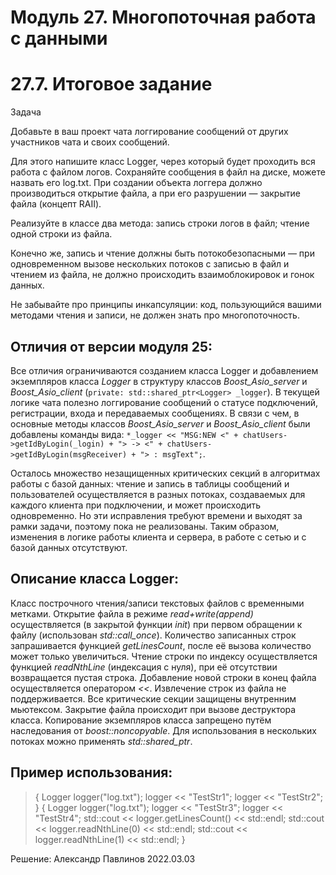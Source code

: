 # Модуль 27. Многопоточная работа с данными 
# 27.7. Итоговое задание

Задача

Добавьте в ваш проект чата логгирование сообщений от других участников чата и своих сообщений.

Для этого напишите класс Logger, через который будет проходить вся работа с файлом логов. Сохраняйте сообщения в файл на диске, 
можете назвать его log.txt. При создании объекта логгера должно производиться открытие файла, а при его разрушении — закрытие файла (концепт RAII).

Реализуйте в классе два метода:
	запись строки логов в файл;
    чтение одной строки из файла.
	
Конечно же, запись и чтение должны быть потокобезопасными — при одновременном вызове нескольких потоков с записью в файл и чтением из файла, 
не должно происходить взаимоблокировок и гонок данных.

Не забывайте про принципы инкапсуляции: код, пользующийся вашими методами чтения и записи, не должен знать про многопоточность.



## Отличия от версии модуля 25:

Все отличия ограничиваются созданием класса Logger и добавлением экземпляров класса *Logger* в структуру классов *Boost_Asio_server* и *Boost_Asio_client* (`private: std::shared_ptr<Logger> _logger`). В текущей логике чата полезно логгирование сообщений о статусе подключений, регистрации, входа и передаваемых сообщениях. В связи с чем, в основные методы классов *Boost_Asio_server* и *Boost_Asio_client* были добавлены команды вида: `*_logger << "MSG:NEW <" + chatUsers->getIdByLogin(_login) + "> -> <" + chatUsers->getIdByLogin(msgReceiver) + "> : msgText";`. 

Осталось множество незащищенных критических секций в алгоритмах работы с базой данных: чтение и запись в таблицы сообщений и пользователей осуществляется в разных потоках, создаваемых для каждого клиента при подключении, и может происходить одновременно. Но эти исправления требуют времени и выходят за рамки задачи, поэтому пока не реализованы. Таким образом, изменения в логике работы клиента и сервера, в работе с сетью и с базой данных отсутствуют.


## Описание класса Logger:

Класс построчного чтения/записи текстовых файлов с временными метками.
Открытие файла в режиме *read+write(append)* осуществляется (в закрытой функции *init*) при первом обращении к файлу (использован *std::call_once*).
Количество записанных строк запрашивается функцией *getLinesCount*, после её вызова количество может только увеличиться.
Чтение строки по индексу осуществляется функцией *readNthLine* (индексация с нуля), при её отсутствии возвращается пустая строка.
Добавление новой строки в конец файла осуществляется оператором *<<*.
Извлечение строк из файла не поддерживается. Все критические секции защищены внутренним мьютексом.
Закрытие файла происходит при вызове деструктора класса.
Копирование экземпляров класса запрещено путём наследования от *boost::noncopyable*. Для использования в нескольких потоках можно применять *std::shared_ptr<Logger>*.

## Пример использования:
>{
>	Logger logger("log.txt");
>	logger << "TestStr1";
>	logger << "TestStr2";
>}
>{
>	Logger logger("log.txt");
>	logger << "TestStr3";
>	logger << "TestStr4";
>	std::cout << logger.getLinesCount() << std::endl;
>	std::cout << logger.readNthLine(0) << std::endl;
>	std::cout << logger.readNthLine(1) << std::endl;
>}


Решение: Александр Павлинов 2022.03.03
